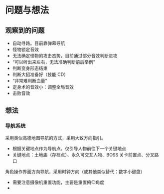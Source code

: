 # 问题与想法


## 观察到的问题

- 自动寻路。目前靠弹幕导航
- 怪物锁定音效
- 无法确定怪物的攻击态势，目前通过部分音效判断进攻
- “可以听出来左右，无法准确判断前后举例”
- 判断变身形态结束
- 判断大招准备好（技能 CD）
- “非常难判断血量”
- 定身术的音效小：调整全局音效
- 击败音效

## 想法

### 导航系统

采用类似高德地图导航的方式，采用大致方向指引。
- 根据关键地点作为导航点。仅引导人物前往下一个关键地点
- 关键地点：土地庙（存档点）、永久可交互人物、BOSS 关卡前置点、分叉路口

角色操作界面方向导航，采用时钟方向（或其他类似替代：数字小键盘）
- 需要注意摄像机重置功能，主要是重置俯仰角度
- 